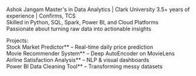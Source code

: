 Ashok Jangam
Master's in Data Analytics | Clark University 
3.5+ years of experience | Confirms, TCS  
Skilled in Python, SQL, Spark, Power BI, and Cloud Platforms  
Passionate about turning raw data into actionable insights

Projects:  
Stock Market Predictor** – Real-time daily price prediction  
Movie Recommender System** – Deep AutoEncoder on MovieLens  
Airline Satisfaction Analysis** – NLP & visual dashboards  
Power BI Data Cleaning Tool** – Transforming messy datasets

